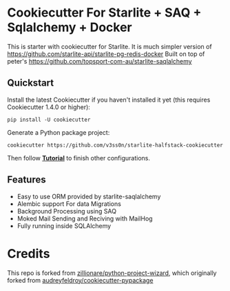 # Cookiecutter For Starlite + SAQ + Sqlalchemy + Docker

This is starter with cookiecutter for Starlite.
It is much simpler version of <https://github.com/starlite-api/starlite-pg-redis-docker> 
Built on top of peter's <https://github.com/topsport-com-au/starlite-saqlalchemy>

## Quickstart

Install the latest Cookiecutter if you haven't installed it yet (this requires Cookiecutter 1.4.0 or higher):

```
pip install -U cookiecutter
```

Generate a Python package project:

```
cookiecutter https://github.com/v3ss0n/starlite-halfstack-cookiecutter
```

Then follow **[Tutorial](docs/tutorial.md)** to finish other configurations.

## Features
- Easy to use ORM provided by starlite-saqlalchemy
- Alembic support For data Migrations
- Background Processing using SAQ
- Moked Mail Sending and Reciving with MailHog
- Fully running inside SQLAlchemy



# Credits

This repo is forked from [zillionare/python-project-wizard](https://github.com/zillionare/python-project-wizard), which originally forked from [audreyfeldroy/cookiecutter-pypackage](https://github.com/audreyfeldroy/cookiecutter-pypackage)
